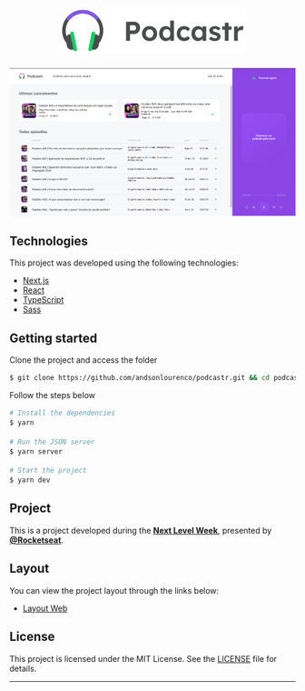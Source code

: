 <h1 align="center">
    <img alt="Podcastr" title="Podcastr" src=".github/logo.svg" />
</h1>

<div align="center">
    <img alt="Podcastr" title="Podcastr" src=".github/preview.png" />
</div>

## Technologies

This project was developed using the following technologies:

- [Next.js](https://nextjs.org/)
- [React](https://reactjs.org)
- [TypeScript](https://www.typescriptlang.org/)
- [Sass](https://sass-lang.com/)

## Getting started

Clone the project and access the folder

```bash
$ git clone https://github.com/andsonlourenco/podcastr.git && cd podcastr
```

Follow the steps below
```bash
# Install the dependencies
$ yarn

# Run the JSON server
$ yarn server

# Start the project
$ yarn dev
```

## Project

This is a project developed during the **[Next Level Week](https://nextlevelweek.com/)**, presented by **[@Rocketseat](https://github.com/Rocketseat)**.

## Layout

You can view the project layout through the links below:

- [Layout Web](https://www.figma.com/file/UwFEntsHpHYJlHNQAQr4gA/Podcastr?node-id=160%3A2761) 


## License

This project is licensed under the MIT License. See the [LICENSE](LICENSE.md) file for details.


---